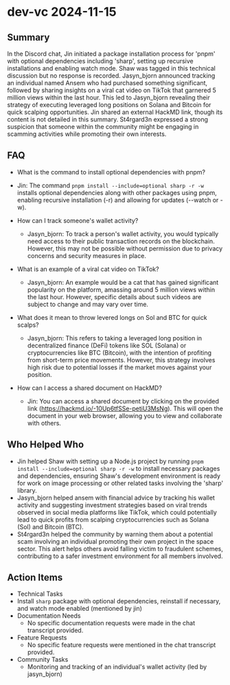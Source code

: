# dev-vc 2024-11-15

## Summary
 In the Discord chat, Jin initiated a package installation process for 'pnpm' with optional dependencies including 'sharp', setting up recursive installations and enabling watch mode. Shaw was tagged in this technical discussion but no response is recorded. Jasyn_bjorn announced tracking an individual named Ansem who had purchased something significant, followed by sharing insights on a viral cat video on TikTok that garnered 5 million views within the last hour. This led to Jasyn_bjorn revealing their strategy of executing leveraged long positions on Solana and Bitcoin for quick scalping opportunities. Jin shared an external HackMD link, though its content is not detailed in this summary. St4rgard3n expressed a strong suspicion that someone within the community might be engaging in scamming activities while promoting their own interests.

## FAQ
 - What is the command to install optional dependencies with pnpm?
  - Jin: The command `pnpm install --include=optional sharp -r -w` installs optional dependencies along with other packages using pnpm, enabling recursive installation (-r) and allowing for updates (--watch or -w).

- How can I track someone's wallet activity?
  - Jasyn_bjorn: To track a person's wallet activity, you would typically need access to their public transaction records on the blockchain. However, this may not be possible without permission due to privacy concerns and security measures in place.

- What is an example of a viral cat video on TikTok?
  - Jasyn_bjorn: An example would be a cat that has gained significant popularity on the platform, amassing around 5 million views within the last hour. However, specific details about such videos are subject to change and may vary over time.

- What does it mean to throw levered longs on Sol and BTC for quick scalps?
  - Jasyn_bjorn: This refers to taking a leveraged long position in decentralized finance (DeFi) tokens like SOL (Solana) or cryptocurrencies like BTC (Bitcoin), with the intention of profiting from short-term price movements. However, this strategy involves high risk due to potential losses if the market moves against your position.

- How can I access a shared document on HackMD?
  - Jin: You can access a shared document by clicking on the provided link (https://hackmd.io/-10Up6tfSSe-petiU3MsNg). This will open the document in your web browser, allowing you to view and collaborate with others.

## Who Helped Who
 - Jin helped Shaw with setting up a Node.js project by running `pnpm install --include=optional sharp -r -w` to install necessary packages and dependencies, ensuring Shaw's development environment is ready for work on image processing or other related tasks involving the 'sharp' library.
- Jasyn_bjorn helped ansem with financial advice by tracking his wallet activity and suggesting investment strategies based on viral trends observed in social media platforms like TikTok, which could potentially lead to quick profits from scalping cryptocurrencies such as Solana (Sol) and Bitcoin (BTC).
- St4rgard3n helped the community by warning them about a potential scam involving an individual promoting their own project in the space sector. This alert helps others avoid falling victim to fraudulent schemes, contributing to a safer investment environment for all members involved.

## Action Items
 - Technical Tasks
  - Install `sharp` package with optional dependencies, reinstall if necessary, and watch mode enabled (mentioned by jin)
- Documentation Needs
  - No specific documentation requests were made in the chat transcript provided.
- Feature Requests
  - No specific feature requests were mentioned in the chat transcript provided.
- Community Tasks
  - Monitoring and tracking of an individual's wallet activity (led by jasyn_bjorn)

